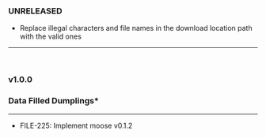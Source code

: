 ### UNRELEASED

* Replace illegal characters and file names in the download location path with the valid ones

---
<br>

### v1.0.0
### **Data Filled Dumplings***
---
* FILE-225: Implement moose v0.1.2

<br>
